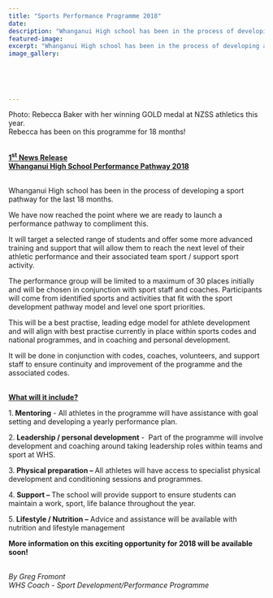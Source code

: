 ```yaml
---
title: "Sports Performance Programme 2018"
date: 
description: "Whanganui High school has been in the process of developing a sport pathway for the last 18 months..."
featured-image: 
excerpt: "Whanganui High school has been in the process of developing a sport pathway for the last 18 months."
image_gallery:
	
	
	
	
	
---
```


<p>Photo: Rebecca Baker with her winning GOLD medal at NZSS athletics this year.<br />Rebecca has been on this programme for 18 months!<br />&nbsp;</p>
<p><strong><span style="text-decoration: underline;">1<sup>st</sup> News Release<br /></span></strong><strong><span style="text-decoration: underline;">Whanganui High School Performance Pathway 2018<br /></span></strong><strong>&nbsp;</strong></p>
<p>Whanganui High school has been in the process of developing a sport pathway for the last 18 months.</p>
<p>We have now reached the point where we are ready to launch a performance pathway to compliment this.</p>
<p>It will target a selected range of students and offer some more advanced training and support that will allow them to reach the next level of their athletic performance and their associated team sport / support sport activity.&nbsp;</p>
<p>The performance group will be limited to a maximum of 30 places initially and will be chosen in conjunction with sport staff and coaches. Participants will come from identified sports and activities that fit with the sport development pathway model and level one sport priorities.&nbsp;</p>
<p>This will be a best practise, leading edge model for athlete development and will align with best practise currently in place within sports codes and national programmes, and in coaching and personal development.&nbsp;</p>
<p>It will be done in conjunction with codes, coaches, volunteers, and support staff to ensure continuity and improvement of the programme and the associated codes.<br /><br /></p>
<p><strong><span style="text-decoration: underline;">What will it include?</span></strong></p>
<p>1.<strong>&nbsp;Mentoring</strong>&nbsp;- All athletes in the programme will have assistance with goal setting and developing a yearly performance plan.</p>
<p>2.<strong>&nbsp;Leadership / personal development</strong>&nbsp;- &nbsp;Part of the programme will involve development and coaching around taking leadership roles within teams and sport at WHS.</p>
<p>3.<strong>&nbsp;Physical preparation &ndash;&nbsp;</strong>All athletes will have access to<strong>&nbsp;</strong>specialist physical development and conditioning sessions and programmes.</p>
<p>4.<strong>&nbsp;Support &ndash;&nbsp;</strong>The school will provide support to ensure students can maintain a work, sport, life balance throughout the year.</p>
<p>5.<strong>&nbsp;Lifestyle / Nutrition &ndash;</strong>&nbsp;Advice and assistance will be available with nutrition and lifestyle management</p>
<p><strong>More information on this exciting opportunity for 2018 will be available soon!</strong></p>
<p><strong><em><br /></em></strong><em>By Greg Fromont</em><em><br /> WHS Coach - Sport Development/Performance Programme</em></p>

